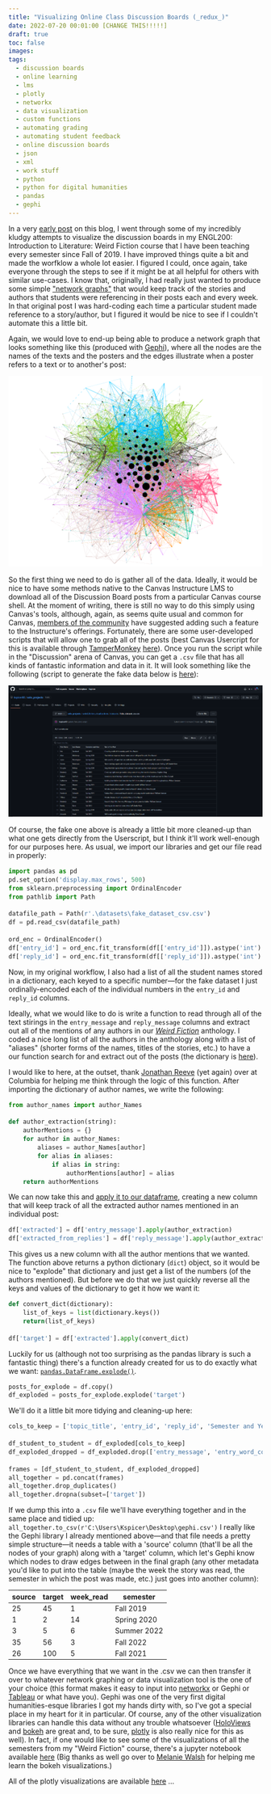```yaml
---
title: "Visualizing Online Class Discussion Boards (_redux_)"
date: 2022-07-20 00:01:00 [CHANGE THIS!!!!!]
draft: true
toc: false
images:
tags:
  - discussion boards
  - online learning
  - lms
  - plotly
  - networkx
  - data visualization
  - custom functions
  - automating grading
  - automating student feedback
  - online discussion boards
  - json
  - xml
  - work stuff
  - python
  - python for digital humanities
  - pandas
  - gephi
---
```


In a very [early post](https://kspicer80.github.io/posts/2019-12-31-visualizing-online-class-discussion-boards_04/) on this blog, I went through some of my incredibly kludgy attempts to visualize the discussion boards in my ENGL200: Introduction to Literature: Weird Fiction course that I have been teaching every semester since Fall of 2019. I have improved things quite a bit and made the worfklow a whole lot easier. I figured I could, once again, take everyone through the steps to see if it might be at all helpful for others with similar use-cases. I know that, originally, I had really just wanted to produce some simple ["network graphs"](https://en.wikipedia.org/wiki/Network_theory) that would keep track of the stories and authors that students were referencing in their posts each and every week. In that original post I was hard-coding each time a particular student made reference to a story/author, but I figured it would be nice to see if I couldn't automate this a little bit. 

Again, we would love to end-up being able to produce a network graph that looks something like this (produced with [Gephi](https://gephi.org/)), where all the nodes are the names of the texts and the posters and the edges illustrate when a poster refers to a text or to another's post:

![gephi final graph](/images/imgforblogposts/post_23/gephi_final_figure.png)

So the first thing we need to do is gather all of the data. Ideally, it would be nice to have some methods native to the Canvas Instructure LMS to download all of the Discussion Board posts from a particular Canvas course shell. At the moment of writing, there is still no way to do this simply using Canvas's tools, although, again, as seems quite usual and common for Canvas, [members of the community]((https://community.canvaslms.com/t5/Canvas-Question-Forum/Is-there-a-way-to-download-all-student-submissions-in-a-CANVAS/td-p/163333)) have suggested adding such a feature to the Instructure's offerings. Fortunately, there are some user-developed scripts that will allow one to grab all of the posts (best Canvas Usercript for this is available through [TamperMonkey](https://www.tampermonkey.net/) [here](https://breid.host.dartmouth.edu/userscripts/)). Once you run the script while in the "Discussion" arena of Canvas, you can get a ```.csv``` file that has all kinds of fantastic information and data in it. It will look something like the following (script to generate the fake data below is [here](https://github.com/kspicer80/solo_projects/blob/main/weird_fiction_visualizations/generating_fake_weird_fiction_data.py)):

![.csv datafile from TamperMonkey script](/images/imgforblogposts/post_23/csv_file_snip.png)

Of course, the fake one above is already a little bit more cleaned-up than what one gets directly from the Userscript, but I think it'll work well-enough for our purposes here. As usual, we import our libraries and get our file read in properly:

``` python
import pandas as pd
pd.set_option('display.max_rows', 500)
from sklearn.preprocessing import OrdinalEncoder
from pathlib import Path

datafile_path = Path(r'.\datasets\fake_dataset_csv.csv')
df = pd.read_csv(datafile_path)

ord_enc = OrdinalEncoder()
df['entry_id'] = ord_enc.fit_transform(df[['entry_id']]).astype('int')
df['reply_id'] = ord_enc.fit_transform(df[['reply_id']]).astype('int')
```

Now, in my original workflow, I also had a list of all the student names stored in a dictionary, each keyed to a specific number—for the fake dataset I just ordinally-encoded each of the individual numbers in the ```entry_id``` and ```reply_id``` columns.

Ideally, what we would like to do is write a function to read through all of the text stirings in the ```entry_message``` and ```reply_message``` columns and extract out all of the mentions of any authors in our [_Weird Fiction_](https://en.wikipedia.org/wiki/The_Weird#:~:text=The%20Weird%3A%20A%20Compendium%20of,by%20Ann%20and%20Jeff%20VanderMeer.&text=Published%20on%2030%20Oct%202011,stories%2C%20novellas%20and%20short%20novels.) anthology. I coded a nice long list of all the authors in the anthology along with a list of "aliases" (shorter forms of the names, titles of the stories, etc.) to have a our function search for and extract out of the posts (the dictionary is [here](https://github.com/kspicer80/solo_projects/blob/main/weird_fiction_visualizations/author_names.py)).

I would like to here, at the outset, thank [Jonathan Reeve](https://jonreeve.com/) (yet again) over at Columbia for helping me think through the logic of this function. After importing the dictionary of author names, we write the following: 

``` python
from author_names import author_Names

def author_extraction(string):
    authorMentions = {}
    for author in author_Names:
        aliases = author_Names[author]
        for alias in aliases:
            if alias in string:
                authorMentions[author] = alias
    return authorMentions
```

We can now take this and [apply it to our dataframe](https://pandas.pydata.org/docs/reference/api/pandas.DataFrame.apply.html?highlight=apply#pandas.DataFrame.apply), creating a new column that will keep track of all the extracted author names mentioned in an individual post: 

``` python
df['extracted'] = df['entry_message'].apply(author_extraction)
df['extracted_from_replies'] = df['reply_message'].apply(author_extraction)
```

This gives us a new column with all the author mentions that we wanted. The function above returns a python dictionary (```dict```) object, so it would be nice to "explode" that dictionary and just get a list of the numbers (of the authors mentioned). But before we do that we just quickly reverse all the keys and values of the dictionary to get it how we want it:

``` python
def convert_dict(dictionary):
    list_of_keys = list(dictionary.keys())
    return(list_of_keys)

df['target'] = df['extracted'].apply(convert_dict)
```

Luckily for us (although not too surprising as the pandas library is such a fantastic thing) there's a function already created for us to do exactly what we want: [```pandas.DataFrame.explode()```](https://pandas.pydata.org/docs/reference/api/pandas.DataFrame.explode.html?highlight=explode#pandas.DataFrame.explode). 

``` python
posts_for_explode = df.copy()
df_exploded = posts_for_explode.explode('target')
```

We'll do it a little bit more tidying and cleaning-up here:

``` python
cols_to_keep = ['topic_title', 'entry_id', 'reply_id', 'Semester and Year']

df_student_to_student = df_exploded[cols_to_keep]
df_exploded_dropped = df_exploded.drop(['entry_message', 'entry_word_count', 'reply_word_count', 'extracted', 'extracted_from_replies', 'reply_message'], axis=1)

frames = [df_student_to_student, df_exploded_dropped]
all_together = pd.concat(frames)
all_together.drop_duplicates()
all_together.dropna(subset=['target'])
```

If we dump this into a ```.csv``` file we'll have everything together and in the same place and tidied up: ``` all_together.to_csv(r'C:\Users\Kspicer\Desktop\gephi.csv') ``` I really like the Gephi library I already mentioned above—and that file needs a pretty simple structure—it needs a table with a 'source' column (that'll be all the nodes of your graph) along with a 'target' column, which let's Gephi know which nodes to draw edges between in the final graph (any other metadata you'd like to put into the table (maybe the week the story was read, the semester in which the post was made, etc.) just goes into another column):

| source | target | week_read | semester |
|---|---|---|---|
| 25 | 45 | 1 | Fall 2019 |
| 1 | 2 | 14 | Spring 2020 |
| 3 | 5 | 6 | Summer 2022 |
| 35 | 56 | 3 | Fall 2022 |
| 26 | 100 | 5 | Fall 2021 |

Once we have everything that we want in the .csv we can then transfer it over to whatever network graphing or data visualization tool is the one of your choice (this format makes it easy to input into [networkx](https://networkx.org/) or Gephi or [Tableau](https://www.tableau.com/) or what have you). Gephi was one of the very first digital humanities-esque libraries I got my hands dirty with, so I've got a special place in my heart for it in particular. Of course, any of the other visualization libraries can handle this data without any trouble whatsoever ([HoloViews](https://holoviews.org/) and [bokeh](https://docs.bokeh.org/en/latest/) are great and, to be sure, [plotly](https://plotly.com/) is also really nice for this as well). In fact, if one would like to see some of the visualizations of all the semesters from my "Weird Fiction" course, there's a jupyter notebook available [here]() (Big thanks as well go over to [Melanie Walsh](https://melaniewalsh.github.io/Intro-Cultural-Analytics/06-Network-Analysis/02-Making-Network-Viz-with-Bokeh.html) for helping me learn the bokeh visualizations.)


All of the plotly visualizations are available [here](https://github.com/kspicer80/solo_projects/blob/main/weird_fiction_visualizations/plotly_network_visualizations.py) ...